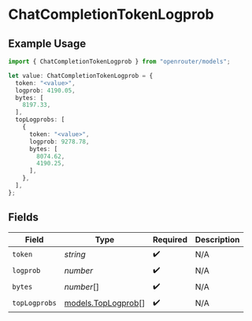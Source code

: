 # ChatCompletionTokenLogprob

## Example Usage

```typescript
import { ChatCompletionTokenLogprob } from "openrouter/models";

let value: ChatCompletionTokenLogprob = {
  token: "<value>",
  logprob: 4190.05,
  bytes: [
    8197.33,
  ],
  topLogprobs: [
    {
      token: "<value>",
      logprob: 9278.78,
      bytes: [
        8074.62,
        4190.25,
      ],
    },
  ],
};
```

## Fields

| Field                                          | Type                                           | Required                                       | Description                                    |
| ---------------------------------------------- | ---------------------------------------------- | ---------------------------------------------- | ---------------------------------------------- |
| `token`                                        | *string*                                       | :heavy_check_mark:                             | N/A                                            |
| `logprob`                                      | *number*                                       | :heavy_check_mark:                             | N/A                                            |
| `bytes`                                        | *number*[]                                     | :heavy_check_mark:                             | N/A                                            |
| `topLogprobs`                                  | [models.TopLogprob](../models/toplogprob.md)[] | :heavy_check_mark:                             | N/A                                            |